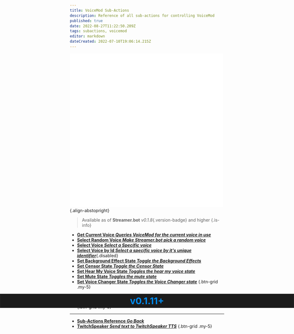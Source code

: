 ```yaml
---
title: VoiceMod Sub-Actions
description: Reference of all sub-actions for controlling VoiceMod
published: true
date: 2022-08-27T11:22:50.209Z
tags: subactions, voicemod
editor: markdown
dateCreated: 2022-07-10T19:06:14.215Z
---
```


![voicemod.png](/logos/voicemod.png){.align-abstopright}

> Available as of **Streamer.bot** *v0.1.8*{.version-badge} and higher
{.is-info}
* [<i style="color: #00fff6;" class="mdi mdi-microphone text--voicemod"></i>**Get Current Voice *Queries VoiceMod for the current voice in use***](/en/Sub-Actions/VoiceMod/Get-Current-Voice)
* [<i style="color: #00fff6;" class="mdi mdi-animation-outline text--voicemod"></i>**Select Random Voice *Make Streamer.bot pick a random voice***](/en/Sub-Actions/VoiceMod/Select-Random-Voice)
* [<i style="color: #00fff6;" class="mdi mdi-microphone text--voicemod"></i>**Select Voice *Select a Specific voice***](/en/Sub-Actions/VoiceMod/Select-Voice)
* [<i style="color: #00fff6;" class="mdi mdi-microphone text--voicemod"></i>**Select Voice by Id *Select a specific voice by it's unique identifier***](/en/Sub-Actions/VoiceMod/Select-Voice-by-ID){.disabled}
* [<i style="color: #00fff6;" class="mdi mdi-wall text--voicemod"></i>**Set Background Effect State *Toggle the Background Effects***](/en/Sub-Actions/VoiceMod/Set-Background-Effect-State)
* [<i style="color: #00fff6;" class="mdi mdi-microphone-off text--voicemod"></i>**Set Censor State *Toggle the Censor State***](/en/Sub-Actions/VoiceMod/Set-Censor-State)
* [<i style="color: #00fff6;" class="mdi mdi-headphones text--voicemod"></i>**Set Hear My Voice State *Toggles the hear my voice state***](/en/Sub-Actions/VoiceMod/Set-Hear-My-Voice-State)
* [<i style="color: #00fff6;" class="mdi mdi-volume-mute text--voicemod"></i>**Set Mute State *Toggles the mute state***](/en/Sub-Actions/VoiceMod/Set-Mute-State)
* [<i style="color: #00fff6;" class="mdi mdi-robot text--voicemod"></i>**Set Voice Changer State *Toggles the Voice Changer state***](/en/Sub-Actions/VoiceMod/Set-Voice-Changer-State)
{.btn-grid .my-5}

<span style="background-color: #1c1c1c; padding: 4px 10px 4px 10px; border-radius: 0px; font-size: 30px; position:absolute; left: 0; right: 0; text-align: center; border: 1px solid #292929;"><b style="color: #008bf1;"> v0.1.11+</b></span>
<span></span>
<span></span>

* [<i style="color: #00fff6;" class="mdi mdi-table-large text--voicemod"></i>**Play Sound *Play a Soundboard sound***](/en/Sub-Actions/VoiceMod/Set-Mute-State){.disabled}
* [<i style="color: #00fff6;" class="mdi mdi-volume-off text--voicemod"></i>**Stop All Sounds *Stops all the sounds from the Soundboard***](/en/Sub-Actions/VoiceMod/Set-Voice-Changer-State){.disabled}
{.btn-grid .my-5}

---
 
- [<i class="mdi mdi-chevron-left"></i>**Sub-Actions Reference *Go Back***](/en/Sub-Actions)
- [<i class="mdi mdi-speaker text--twitch"></i> **TwitchSpeaker *Send text to TwitchSpeaker TTS***](/en/Sub-Actions/TwitchSpeaker)
{.btn-grid .my-5}